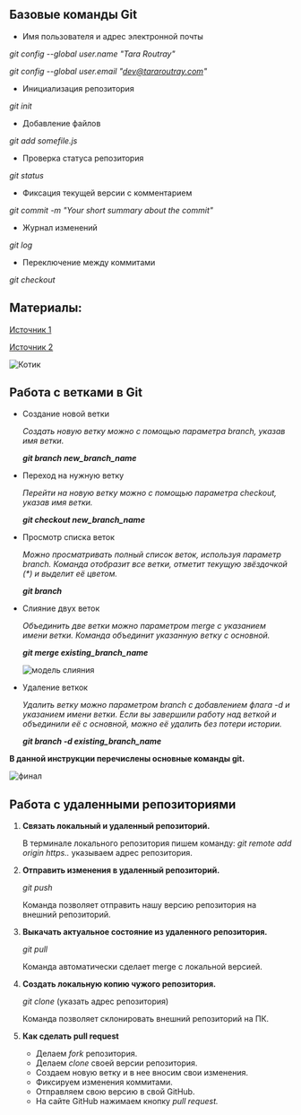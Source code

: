 ## Базовые команды Git

+ Имя пользователя и адрес электронной почты

_git config --global user.name "Tara Routray"_

_git config --global user.email "dev@tararoutray.com"_

+ Инициализация репозитория

_git init_

+ Добавление файлов

_git add somefile.js_

+ Проверка статуса репозитория

_git status_

+ Фиксация текущей версии с комментарием

_git commit -m "Your short summary about the commit"_

+ Журнал изменений

_git log_

+ Переключение между коммитами

_git checkout_

## Материалы:

[Источник 1](https://texterra.ru/blog/ischerpyvayushchaya-shpargalka-po-sintaksisu-razmetki-markdown-na-zametku-avtoram-veb-razrabotchikam.html?)

[Источник 2](https://habr.com/ru/company/ruvds/blog/599929/)

![Котик](https://w7.pngwing.com/pngs/890/216/png-transparent-cat-kitten-chi-s-sweet-home-drawing-anime-cat.png)

## Работа с ветками в Git

+ Создание новой ветки

    _Создать новую ветку можно с помощью параметра branch, указав имя ветки._
    
    __*git branch new_branch_name*__

+ Переход на нужную ветку

    _Перейти на новую ветку можно с помощью параметра checkout, указав имя ветки._

    __*git checkout new_branch_name*__

+ Просмотр списка веток

    _Можно просматривать полный список веток, используя параметр branch. Команда отобразит все ветки, отметит текущую звёздочкой (*) и выделит её цветом._

    __*git branch*__

+ Слияние двух веток

    _Объединить две ветки можно параметром merge с указанием имени ветки. Команда объединит указанную ветку с основной._

    __*git merge existing_branch_name*__

    ![модель слияния](https://i.stack.imgur.com/2Oh83.png)

+ Удаление веткок

    _Удалить ветку можно параметром branch с добавлением флага -d и указанием имени ветки. Если вы завершили работу над веткой и объединили её с основной, можно её удалить без потери истории._

    __*git branch -d existing_branch_name*__

**В данной инструкции перечислены основные команды git.**

![финал](https://media.dayoftheshirt.com/images/shirts/ARseF/neatoshop_lil-sith-graffiti_1501445519.large.png)

## Работа с удаленными репозиториями

1. **Связать локальный и удаленный репозиторий.**

    В терминале локального репозитория пишем команду:
    _git remote add origin https.._ указываем адрес репозитория.

2. **Отправить изменения в удаленный репозиторий.** 

    _git push_

    Команда позволяет отправить нашу версию репозитория на внешний репозиторий.

3. **Выкачать актуальное состояние из удаленного репозитория.**

    _git pull_

    Команда автоматически сделает merge с локальной версией.

4. **Создать локальную копию чужого репозитория.**

    _git clone_ (указать адрес репозитория)

    Команда позволяет склонировать внешний репозиторий на ПК.

5. **Как сделать pull request**
    + Делаем _fork_ репозитория.
    + Делаем _clone_ своей версии репозитория.
    + Создаем новую ветку и в нее вносим свои изменения.
    + Фиксируем изменения коммитами.
    + Отправляем свою версию в свой GitHub.
    + На сайте GitHub нажимаем кнопку _pull request._
